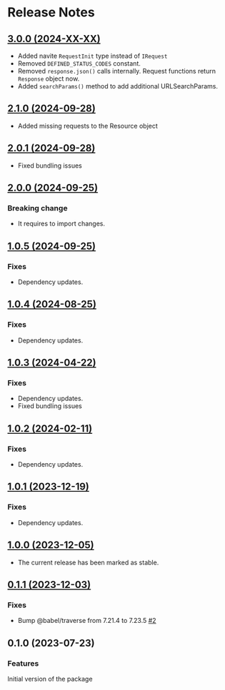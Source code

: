 # Release Notes

## [3.0.0 (2024-XX-XX)](https://github.com/axe-api/axe-api/compare/3.0.0...x.x.x)

- Added navite `RequestInit` type instead of `IRequest`
- Removed `DEFINED_STATUS_CODES` constant.
- Removed `response.json()` calls internally. Request functions return `Response` object now.
- Added `searchParams()` method to add additional URLSearchParams.

## [2.1.0 (2024-09-28)](https://github.com/axe-api/axe-api/compare/2.1.0...2.0.1)

- Added missing requests to the Resource object

## [2.0.1 (2024-09-28)](https://github.com/axe-api/axe-api/compare/2.0.1...2.0.0)

- Fixed bundling issues

## [2.0.0 (2024-09-25)](https://github.com/axe-api/axe-api/compare/2.0.0...1.0.5)

### Breaking change

- It requires to import changes.

## [1.0.5 (2024-09-25)](https://github.com/axe-api/axe-api/compare/1.0.5...1.0.4)

### Fixes

- Dependency updates.

## [1.0.4 (2024-08-25)](https://github.com/axe-api/axe-api/compare/1.0.4...1.0.3)

### Fixes

- Dependency updates.

## [1.0.3 (2024-04-22)](https://github.com/axe-api/axe-api/compare/1.0.3...1.0.2)

### Fixes

- Dependency updates.
- Fixed bundling issues

## [1.0.2 (2024-02-11)](https://github.com/axe-api/axe-api/compare/1.0.2...1.0.1)

### Fixes

- Dependency updates.

## [1.0.1 (2023-12-19)](https://github.com/axe-api/axe-api/compare/1.0.1...1.0.0)

### Fixes

- Dependency updates.

## [1.0.0 (2023-12-05)](https://github.com/axe-api/axe-api/compare/1.0.0...0.1.1)

- The current release has been marked as stable.

## [0.1.1 (2023-12-03)](https://github.com/axe-api/axe-api/compare/0.1....0.1.40)

### Fixes

- Bump @babel/traverse from 7.21.4 to 7.23.5 [#2](https://github.com/axe-api/client/security/dependabot/2)

## 0.1.0 (2023-07-23)

### Features

Initial version of the package
